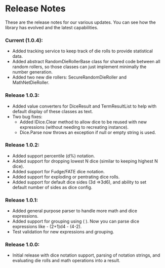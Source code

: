 # Release Notes 
These are the release notes for our various updates. You can see how the library has evolved and the latest capabilities. 

### Current (1.0.4): 
* Added tracking service to keep track of die rolls to provide statistical data. 
* Added abstract RandomDieRollerBase class for shared code between all random rollers, so those classes can just implement minimally the number generation. 
* Added two new die rollers: SecureRandomDieRoller and MathNetDieRoller. 

### Release 1.0.3: 
* Added value converters for DiceResult and TermResultList to help with default display of these classes as text. 
* Two bug fixes: 
    - Added IDice.Clear method to allow dice to be reused with new expressions (without needing to recreating instance). 
    - Dice.Parse now throws an exception if null or empty string is used. 

### Release 1.0.2: 
* Added support percentile (d%) notation.  
* Added support for dropping lowest N dice (similar to keeping highest N dice).  
* Added support for Fudge/FATE dice notation.  
* Added support for exploding or pentrating dice rolls.  
* Added support for default dice sides (3d =>3d6), and ability to set default number of sides as dice config. 

### Release 1.0.1: 
* Added general purpose parser to handle more math and dice expressions. 
* Added support for grouping using ( ). Now you can parse dice expressions like - (2+1)d4 - (4-2). 
* Test validation for new expressions and grouping. 
 
### Release 1.0.0: 
* Initial release with dice notation support, parsing of notation strings, and evaluating die rolls and math operations into a result. 
